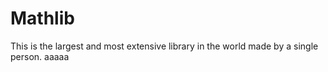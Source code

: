 # Mathlib
This is the largest and most extensive library in the world made by a single person.
aaaaa
